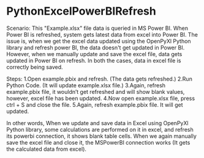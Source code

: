 # PythonExcelPowerBIRefresh

Scenario: This "Example.xlsx" file data is queried in MS Power BI. When Power BI is refreshed, system gets latest data from excel into Power BI. The issue is, when we get the excel data updated using the OpenPyXl Python library and refresh power BI, the data doesn't get updated in Power BI. However, when we manually update and save the excel file, data gets updated in Power BI on refresh. In both the cases, data in excel file is correctly being saved.

Steps:
1.Open  example.pbix and refresh. (The data gets refreshed.)
2.Run  Python Code. (It will update example.xlsx file.)
3.Again, refresh example.pbix file, it wouldn’t get refreshed and will show blank values, however, excel file has been updated.
4.Now  open example.xlsx file, press ctrl + S and close the file.
5.Again, refresh example.pbix file. It will get updated.

In other words, When we update and save data in Excel using OpenPyXl Python library, some calculations are performed on it in excel, and refresh its powerbi connection, it shows blank table cells. When we again manually save the excel file and close it, the MSPowerBI connection works (It gets the calculated data from excel).
